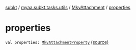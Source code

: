 [subkt](../../index.md) / [myaa.subkt.tasks.utils](../index.md) / [MkvAttachment](index.md) / [properties](./properties.md)

# properties

`val properties: `[`MkvAttachmentProperty`](../-mkv-attachment-property/index.md) [(source)](https://github.com/Myaamori/SubKt/blob/0.1.9/src/main/kotlin/myaa/subkt/tasks/utils/mkvmerge.kt#L20)